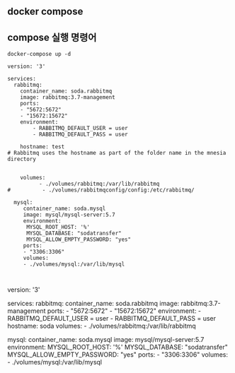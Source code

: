 ## docker compose

## compose 실행 명령어
```
docker-compose up -d
```

```
version: '3'

services:
  rabbitmq:
    container_name: soda.rabbitmq
    image: rabbitmq:3.7-management
    ports:
    - "5672:5672"
    - "15672:15672"
    environment:
        - RABBITMQ_DEFAULT_USER = user
        - RABBITMQ_DEFAULT_PASS = user

    hostname: test
# Rabbitmq uses the hostname as part of the folder name in the mnesia directory


    volumes:
          - ./volumes/rabbitmq:/var/lib/rabbitmq
#          - ./volumes/rabbitmqconfig/config:/etc/rabbitmq/

  mysql:
     container_name: soda.mysql
     image: mysql/mysql-server:5.7
     environment:
      MYSQL_ROOT_HOST: '%'
      MYSQL_DATABASE: "sodatransfer"
      MYSQL_ALLOW_EMPTY_PASSWORD: "yes"
     ports:
     - "3306:3306"
     volumes:
     - ./volumes/mysql:/var/lib/mysql
     
     
```



version: '3'

services:
  rabbitmq:
    container_name: soda.rabbitmq
    image: rabbitmq:3.7-management
    ports:
    - "5672:5672"
    - "15672:15672"
    environment:
        - RABBITMQ_DEFAULT_USER = user
        - RABBITMQ_DEFAULT_PASS = user
    hostname: soda
    volumes:
          - ./volumes/rabbitmq:/var/lib/rabbitmq

  mysql:
     container_name: soda.mysql
     image: mysql/mysql-server:5.7
     environment:
      MYSQL_ROOT_HOST: '%'
      MYSQL_DATABASE: "sodatransfer"
      MYSQL_ALLOW_EMPTY_PASSWORD: "yes"
     ports:
     - "3306:3306"
     volumes:
     - ./volumes/mysql:/var/lib/mysql


